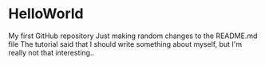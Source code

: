 # HelloWorld
My first GitHub repository
Just making random changes to the README.md file
The tutorial said that I should write something about myself, but I'm really not that interesting..
